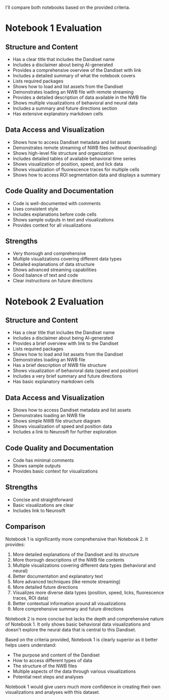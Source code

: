 I'll compare both notebooks based on the provided criteria.

# Notebook 1 Evaluation

## Structure and Content
- Has a clear title that includes the Dandiset name
- Includes a disclaimer about being AI-generated
- Provides a comprehensive overview of the Dandiset with link
- Includes a detailed summary of what the notebook covers
- Lists required packages
- Shows how to load and list assets from the Dandiset
- Demonstrates loading an NWB file with remote streaming
- Provides a detailed description of data available in the NWB file
- Shows multiple visualizations of behavioral and neural data
- Includes a summary and future directions section
- Has extensive explanatory markdown cells

## Data Access and Visualization
- Shows how to access Dandiset metadata and list assets
- Demonstrates remote streaming of NWB files (without downloading)
- Shows high-level file structure and organization
- Includes detailed tables of available behavioral time series
- Shows visualization of position, speed, and lick data
- Shows visualization of fluorescence traces for multiple cells
- Shows how to access ROI segmentation data and displays a summary

## Code Quality and Documentation
- Code is well-documented with comments
- Uses consistent style
- Includes explanations before code cells
- Shows sample outputs in text and visualizations
- Provides context for all visualizations

## Strengths
- Very thorough and comprehensive
- Multiple visualizations covering different data types
- Detailed explanations of data structure
- Shows advanced streaming capabilities
- Good balance of text and code
- Clear instructions on future directions

# Notebook 2 Evaluation

## Structure and Content
- Has a clear title that includes the Dandiset name
- Includes a disclaimer about being AI-generated
- Provides a brief overview with link to the Dandiset
- Lists required packages
- Shows how to load and list assets from the Dandiset
- Demonstrates loading an NWB file
- Has a brief description of NWB file structure
- Shows visualization of behavioral data (speed and position)
- Includes a very brief summary and future directions
- Has basic explanatory markdown cells

## Data Access and Visualization
- Shows how to access Dandiset metadata and list assets
- Demonstrates loading an NWB file
- Shows simple NWB file structure diagram
- Shows visualization of speed and position data
- Includes a link to Neurosift for further exploration

## Code Quality and Documentation
- Code has minimal comments
- Shows sample outputs
- Provides basic context for visualizations

## Strengths
- Concise and straightforward
- Basic visualizations are clear
- Includes link to Neurosift

## Comparison

Notebook 1 is significantly more comprehensive than Notebook 2. It provides:

1. More detailed explanations of the Dandiset and its structure
2. More thorough descriptions of the NWB file contents
3. Multiple visualizations covering different data types (behavioral and neural)
4. Better documentation and explanatory text
5. More advanced techniques (like remote streaming)
6. More detailed future directions
7. Visualizes more diverse data types (position, speed, licks, fluorescence traces, ROI data)
8. Better contextual information around all visualizations
9. More comprehensive summary and future directions

Notebook 2 is more concise but lacks the depth and comprehensive nature of Notebook 1. It only shows basic behavioral data visualizations and doesn't explore the neural data that is central to this Dandiset.

Based on the criteria provided, Notebook 1 is clearly superior as it better helps users understand:
- The purpose and content of the Dandiset
- How to access different types of data
- The structure of the NWB files
- Multiple aspects of the data through various visualizations
- Potential next steps and analyses

Notebook 1 would give users much more confidence in creating their own visualizations and analyses with this dataset.